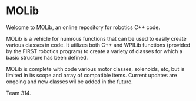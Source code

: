 # MOLib
Welcome to MOLib, an online repository for robotics C++ code.

MOLib is a vehicle for numrous functions that can be used to easily create various classes in code. It utilizes both C++ and WPILib
functions (provided by the FIRST robotics program) to create a variety of classes for which a basic structure has been defined.

MOLib is complete with code various motor classes, solenoids, etc, but is limited in its scope and array of compatible items.
Current updates are ongoing and new classes wil be added in the future.

Team 314.
